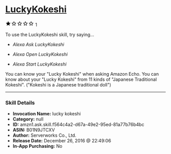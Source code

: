# [LuckyKokeshi](http://alexa.amazon.com/#skills/amzn1.ask.skill.f564c4a2-d67a-49e2-95ed-81a77b76b4bc)
![1 stars](../../images/ic_star_black_18dp_1x.png)![1 stars](../../images/ic_star_border_black_18dp_1x.png)![1 stars](../../images/ic_star_border_black_18dp_1x.png)![1 stars](../../images/ic_star_border_black_18dp_1x.png)![1 stars](../../images/ic_star_border_black_18dp_1x.png) 1

To use the LuckyKokeshi skill, try saying...

* *Alexa Ask LuckyKokeshi*

* *Alexa Open LuckyKokeshi*

* *Alexa Start LuckyKokeshi*

You can know your "Lucky Kokeshi" when asking Amazon Echo. 
You can know about your "Lucky Kokeshi" from 11 kinds of "Japanese Traditional Kokeshi".
("Kokeshi is a Japanese traditional doll")

***

### Skill Details

* **Invocation Name:** lucky kokeshi
* **Category:** null
* **ID:** amzn1.ask.skill.f564c4a2-d67a-49e2-95ed-81a77b76b4bc
* **ASIN:** B01N9JTCXV
* **Author:** Serverworks Co., Ltd.
* **Release Date:** December 26, 2016 @ 22:49:06
* **In-App Purchasing:** No
